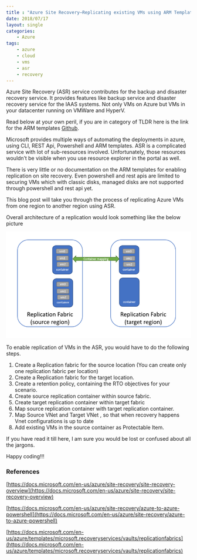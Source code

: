 ```yaml
---
title : "Azure Site Recovery–Replicating existing VMs using ARM Templates"
date: 2018/07/17 
layout: single
categories: 
    - Azure
tags:
    - azure
    - cloud
    - vms
    - asr
    - recovery
---
```


Azure Site Recovery (ASR) service contributes for the backup and disaster recovery service. It provides features like backup service and disaster recovery service for the IAAS systems. Not only VMs on Azure but VMs in your datacenter running on VMWare and HyperV.

Read below at your own peril, if you are in category of TLDR here is the link for the ARM templates [Github](https://github.com/pratap-dotnet/azure-site-recovery-automation).

Microsoft provides multiple ways of automating the deployments in azure, using CLI, REST Api, Powershell and ARM templates. ASR is a complicated service with lot of sub-resources involved. Unfortunately, those resources wouldn’t be visible when you use resource explorer in the portal as well.

There is very little or no documentation on the ARM templates for enabling replication on site recovery. Even powershell and rest apis are limited to securing VMs which with classic disks, managed disks are not supported through powershell and rest api yet.

This blog post will take you through the process of replicating Azure VMs from one region to another region using ASR.

Overall architecture of a replication would look something like the below picture

![ASR](/assets/images/asrfabrics.png)

To enable replication of VMs in the ASR, you would have to do the following steps.

1. Create a Replication fabric for the source location (You can create only one replication fabric per location)
2. Create a Replication fabric for the target location.
3. Create a retention policy, containing the RTO objectives for your scenario.
4. Create source replication container within source fabric.
5. Create target replication container within target fabric
6. Map source replication container with target replication container.
7. Map Source VNet and Target VNet , so that when recovery happens Vnet configurations is up to date
8. Add existing VMs in the source container as Protectable Item.

If you have read it till here, I am sure you would be lost or confused about all the jargons.

Happy coding!!!

### References
[https://docs.microsoft.com/en-us/azure/site-recovery/site-recovery-overview](https://docs.microsoft.com/en-us/azure/site-recovery/site-recovery-overview)

[https://docs.microsoft.com/en-us/azure/site-recovery/azure-to-azure-powershell](https://docs.microsoft.com/en-us/azure/site-recovery/azure-to-azure-powershell)

[https://docs.microsoft.com/en-us/azure/templates/microsoft.recoveryservices/vaults/replicationfabrics](https://docs.microsoft.com/en-us/azure/templates/microsoft.recoveryservices/vaults/replicationfabrics)